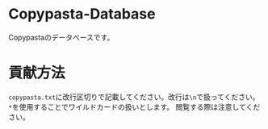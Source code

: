 # Copypasta-Database
Copypastaのデータベースです。
# 貢献方法
`copypasta.txt`に改行区切りで記載してください。改行は`\n`で扱ってください。`*`を使用することでワイルドカードの扱いとします。
閲覧する際は注意してください。
